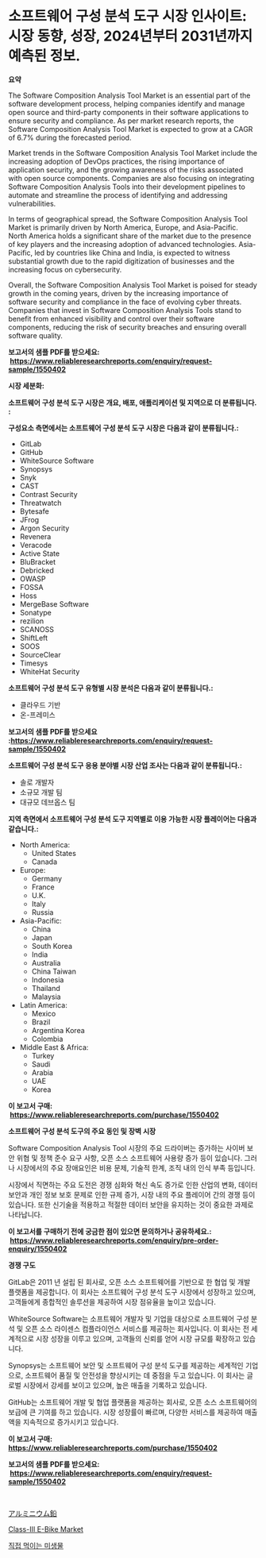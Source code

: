 <p><h1>소프트웨어 구성 분석 도구 시장 인사이트: 시장 동향, 성장, 2024년부터 2031년까지 예측된 정보.</h1></p><p><strong>요약</strong></p>
<p><p>The Software Composition Analysis Tool Market is an essential part of the software development process, helping companies identify and manage open source and third-party components in their software applications to ensure security and compliance. As per market research reports, the Software Composition Analysis Tool Market is expected to grow at a CAGR of 6.7% during the forecasted period.</p><p>Market trends in the Software Composition Analysis Tool Market include the increasing adoption of DevOps practices, the rising importance of application security, and the growing awareness of the risks associated with open source components. Companies are also focusing on integrating Software Composition Analysis Tools into their development pipelines to automate and streamline the process of identifying and addressing vulnerabilities.</p><p>In terms of geographical spread, the Software Composition Analysis Tool Market is primarily driven by North America, Europe, and Asia-Pacific. North America holds a significant share of the market due to the presence of key players and the increasing adoption of advanced technologies. Asia-Pacific, led by countries like China and India, is expected to witness substantial growth due to the rapid digitization of businesses and the increasing focus on cybersecurity.</p><p>Overall, the Software Composition Analysis Tool Market is poised for steady growth in the coming years, driven by the increasing importance of software security and compliance in the face of evolving cyber threats. Companies that invest in Software Composition Analysis Tools stand to benefit from enhanced visibility and control over their software components, reducing the risk of security breaches and ensuring overall software quality.</p></p>
<p><strong>보고서의 샘플 PDF를 받으세요: &nbsp;<a href="https://www.reliableresearchreports.com/enquiry/request-sample/1550402">https://www.reliableresearchreports.com/enquiry/request-sample/1550402</a></strong></p>
<p><strong>시장 세분화:</strong></p>
<p><strong> 소프트웨어 구성 분석 도구 시장은 개요, 배포, 애플리케이션 및 지역으로 더 분류됩니다. :</strong></p>
<p><strong>구성요소 측면에서는 소프트웨어 구성 분석 도구 시장은 다음과 같이 분류됩니다.:</strong></p>
<p><ul><li>GitLab</li><li>GitHub</li><li>WhiteSource Software</li><li>Synopsys</li><li>Snyk</li><li>CAST</li><li>Contrast Security</li><li>Threatwatch</li><li>Bytesafe</li><li>JFrog</li><li>Argon Security</li><li>Revenera</li><li>Veracode</li><li>Active State</li><li>BluBracket</li><li>Debricked</li><li>OWASP</li><li>FOSSA</li><li>Hoss</li><li>MergeBase Software</li><li>Sonatype</li><li>rezilion</li><li>SCANOSS</li><li>ShiftLeft</li><li>SOOS</li><li>SourceClear</li><li>Timesys</li><li>WhiteHat Security</li></ul></p>
<p><strong> 소프트웨어 구성 분석 도구 유형별 시장 분석은 다음과 같이 분류됩니다.:</strong></p>
<p><ul><li>클라우드 기반</li><li>온-프레미스</li></ul></p>
<p><strong>보고서의 샘플 PDF를 받으세요 :<a href="https://www.reliableresearchreports.com/enquiry/request-sample/1550402">https://www.reliableresearchreports.com/enquiry/request-sample/1550402</a></strong></p>
<p><strong> 소프트웨어 구성 분석 도구 응용 분야별 시장 산업 조사는 다음과 같이 분류됩니다.:</strong></p>
<p><ul><li>솔로 개발자</li><li>소규모 개발 팀</li><li>대규모 데브옵스 팀</li></ul></p>
<p><strong>지역 측면에서 소프트웨어 구성 분석 도구 지역별로 이용 가능한 시장 플레이어는 다음과 같습니다.:</strong></p>
<p><ul>
    <li>
        North America:
        <ul>
            <li>United States</li>
            <li>Canada</li>
        </ul>
    </li>
    <li>
        Europe:
        <ul>
            <li>Germany</li>
            <li>France</li>
            <li>U.K.</li>
            <li>Italy</li>
            <li>Russia</li>
        </ul>
    </li>
    <li>
        Asia-Pacific:
        <ul>
            <li>China</li>
            <li>Japan</li>
            <li>South Korea</li>
            <li>India</li>
            <li>Australia</li>
            <li>China Taiwan</li>
            <li>Indonesia</li>
            <li>Thailand</li>
            <li>Malaysia</li>
        </ul>
    </li>
    <li>
        Latin America:
        <ul>
            <li>Mexico</li>
            <li>Brazil</li>
            <li>Argentina Korea</li>
            <li>Colombia</li>
        </ul>
    </li>
    <li>
        Middle East & Africa:
        <ul>
            <li>Turkey</li>
            <li>Saudi</li>
            <li>Arabia</li>
            <li>UAE</li>
            <li>Korea</li>
        </ul>
    </li>
    </ul></p>
<p><strong>이 보고서 구매: &nbsp;<a href="https://www.reliableresearchreports.com/purchase/1550402">https://www.reliableresearchreports.com/purchase/1550402</a></strong></p>
<p><strong>소프트웨어 구성 분석 도구의 주요 동인 및 장벽 시장</strong></p>
<p><p>Software Composition Analysis Tool 시장의 주요 드라이버는 증가하는 사이버 보안 위협 및 정책 준수 요구 사항, 오픈 소스 소프트웨어 사용량 증가 등이 있습니다. 그러나 시장에서의 주요 장애요인은 비용 문제, 기술적 한계, 조직 내의 인식 부족 등입니다.</p><p>시장에서 직면하는 주요 도전은 경쟁 심화와 혁신 속도 증가로 인한 산업의 변화, 데이터 보안과 개인 정보 보호 문제로 인한 규제 증가, 시장 내의 주요 플레이어 간의 경쟁 등이 있습니다. 또한 신기술을 적용하고 적절한 데이터 보안을 유지하는 것이 중요한 과제로 나타납니다.</p></p>
<p><strong>이 보고서를 구매하기 전에 궁금한 점이 있으면 문의하거나 공유하세요.: &nbsp;<a href="https://www.reliableresearchreports.com/enquiry/pre-order-enquiry/1550402">https://www.reliableresearchreports.com/enquiry/pre-order-enquiry/1550402</a></strong></p>
<p><strong>경쟁 구도</strong></p>
<p><p>GitLab은 2011 년 설립 된 회사로, 오픈 소스 소프트웨어를 기반으로 한 협업 및 개발 플랫폼을 제공합니다. 이 회사는 소프트웨어 구성 분석 도구 시장에서 성장하고 있으며, 고객들에게 종합적인 솔루션을 제공하여 시장 점유율을 높이고 있습니다.</p><p>WhiteSource Software는 소프트웨어 개발자 및 기업을 대상으로 소프트웨어 구성 분석 및 오픈 소스 라이센스 컴플라이언스 서비스를 제공하는 회사입니다. 이 회사는 전 세계적으로 시장 성장을 이루고 있으며, 고객들의 신뢰를 얻어 시장 규모를 확장하고 있습니다.</p><p>Synopsys는 소프트웨어 보안 및 소프트웨어 구성 분석 도구를 제공하는 세계적인 기업으로, 소프트웨어 품질 및 안전성을 향상시키는 데 중점을 두고 있습니다. 이 회사는 글로벌 시장에서 강세를 보이고 있으며, 높은 매출을 기록하고 있습니다.</p><p>GitHub는 소프트웨어 개발 및 협업 플랫폼을 제공하는 회사로, 오픈 소스 소프트웨어의 보급에 큰 기여를 하고 있습니다. 시장 성장률이 빠르며, 다양한 서비스를 제공하여 매출액을 지속적으로 증가시키고 있습니다.</p></p>
<p><strong>이 보고서 구매: &nbsp; <a href="https://www.reliableresearchreports.com/purchase/1550402">https://www.reliableresearchreports.com/purchase/1550402</a></strong></p>
<p><strong>보고서의 샘플 PDF를 받으세요: &nbsp;<a href="https://www.reliableresearchreports.com/enquiry/request-sample/1550402">https://www.reliableresearchreports.com/enquiry/request-sample/1550402</a></strong><strong></strong></p>
<p>&nbsp;</p>
<p><p><a href="https://medium.com/@frankfurter35566/%E3%82%A2%E3%83%AB%E3%83%9F%E3%83%8B%E3%82%A6%E3%83%A0%E3%83%AA%E3%83%BC%E3%83%89%E5%B8%82%E5%A0%B4%E3%81%AE%E5%88%86%E6%9E%90-%E3%82%B0%E3%83%AD%E3%83%BC%E3%83%90%E3%83%AB%E7%94%A3%E6%A5%AD%E3%81%AE%E5%B1%95%E6%9C%9B%E3%81%A8%E4%BA%88%E6%B8%AC-2024%E5%B9%B4%E3%81%8B%E3%82%892031%E5%B9%B4%E3%81%BE%E3%81%A7-24a0f00a9850">アルミニウム鉛</a></p><p><a href="https://simplistic-meeting-7ee.notion.site/Class-III-E-Bike-Market-Research-Report-Unlocks-Analysis-on-the-Market-Financial-Status-Market-Size-666258e3816a4875a1ca91bcf8a17070">Class-III E-Bike Market</a></p><p><a href="https://medium.com/@goonfghyt6587/%EC%A7%81%EC%A0%91-%EA%B3%B5%EA%B8%89%EB%90%98%EB%8A%94-%EB%AF%B8%EC%83%9D%EB%AC%BC-%EC%8B%9C%EC%9E%A5-%EC%8B%9C%EC%9E%A5-cagr-%EC%8B%9C%EC%9E%A5-%EB%8F%99%ED%96%A5-%EB%B0%8F-%EC%84%B1%EC%9E%A5-%EC%A0%84%EB%9E%B5%EC%97%90-%EB%8C%80%ED%95%9C-%ED%86%B5%EC%B0%B0%EB%A0%A5-f84eaa0f8a77">직접 먹이는 미생물</a></p></p>
